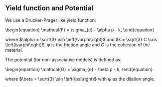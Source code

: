 ## Yield function and Potential

We use a Drucker-Prager like yield function:

\begin{equation}
  \mathcal{F} = \sigma_{e} - \alpha p - k,
\end{equation}

where $\alpha = \sqrt{3} \sin \left(\varphi\right)$ and $k = \sqrt{3} C \cos \left(\varphi\right)$. $\varphi$ is the friction angle and $C$ is the cohesion of the material.

The potential (for non-associative models) is defined as:

\begin{equation}
  \mathcal{G} = \sigma_{e} - \beta p - k,
\end{equation}

where $\beta = \sqrt{3} \sin \left(\psi\right)$ with $\psi$ as the dilation angle.